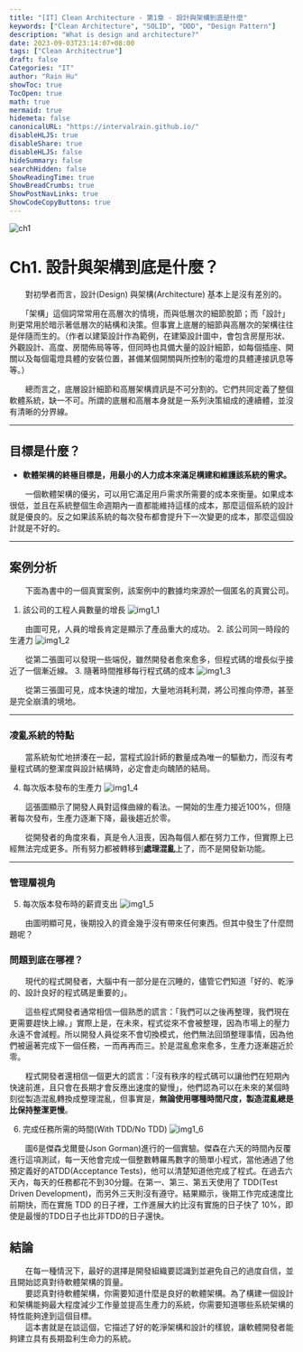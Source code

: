 ```yaml
---
title: "[IT] Clean Architecture - 第1章 - 設計與架構到底是什麼"
keywords: ["Clean Architecture", "SOLID", "DDD", "Design Pattern"]
description: "What is design and architecture?"
date: 2023-09-03T23:14:07+08:00
tags: ["Clean Architectrue"]
draft: false
Categories: "IT"
author: "Rain Hu"
showToc: true
TocOpen: true
math: true
mermaid: true
hidemeta: false
canonicalURL: "https://intervalrain.github.io/"
disableHLJS: true
disableShare: true
disableHLJS: false
hideSummary: false
searchHidden: false
ShowReadingTime: true
ShowBreadCrumbs: true
ShowPostNavLinks: true
ShowCodeCopyButtons: true
---
```

![ch1](/clean_arch/images/ch1.png)
# Ch1. 設計與架構到底是什麼？
　　對初學者而言，設計(Design) 與架構(Architecture) 基本上是沒有差別的。

　　「架構」這個詞常常用在高層次的情境，而與低層次的細節脫節；而「設計」則更常用於暗示著低層次的結構和決策。但事實上底層的細節與高層次的架構往往是伴隨而生的。（作者以建築設計作為範例，在建築設計圖中，會包含房屋形狀、外觀設計、高度、房間佈局等等，但同時也具備大量的設計細節，如每個插座、開關以及每個電燈具體的安裝位置，甚備某個開關與所控制的電燈的具體連接訊息等等。）

　　總而言之，底層設計細節和高層架構資訊是不可分割的。它們共同定義了整個軟體系統，缺一不可。所謂的底層和高層本身就是一系列決策組成的連續體，並沒有清晰的分界線。

---
## 目標是什麼？
+ **軟體架構的終極目標是，用最小的人力成本來滿足構建和維護該系統的需求。**

　　一個軟體架構的優劣，可以用它滿足用戶需求所需要的成本來衡量。如果成本很低，並且在系統整個生命週期內一直都能維持這樣的成本，那麼這個系統的設計就是優良的。反之如果該系統的每次發布都會提升下一次變更的成本，那麼這個設計就是不好的。

---
## 案例分析
　　下面為書中的一個真實案例，該案例中的數據均來源於一個匿名的真實公司。
1. 該公司的工程人員數量的增長
![img1_1](/clean_arch/images/img1_1.png)

　　由圖可見，人員的增長肯定是顯示了產品重大的成功。
2. 該公司同一時段的生滻力
![img1_2](/clean_arch/images/img1_2.png)

　　從第二張圖可以發現一些端倪，雖然開發者愈來愈多，但程式碼的增長似乎接近了一個漸近線。
3. 隨著時間推移每行程式碼的成本
![img1_3](/clean_arch/images/img1_3.png)

　　從第三張圖可見，成本快速的增加，大量地消耗利潤，將公司推向停滯，甚至是完全崩潰的境地。

---
### 凌亂系統的特點
　　當系統匆忙地拼湊在一起，當程式設計師的數量成為唯一的驅動力，而沒有考量程式碼的整潔度與設計結構時，必定會走向醜陋的結局。

4. 每次版本發布的生產力
![img1_4](/clean_arch/images/img1_4.png)

　　這張圖顯示了開發人員對這條曲線的看法。一開始的生產力接近100%，但隨著每次發布，生產力逐漸下降，最後趨近於零。

　　從開發者的角度來看，真是令人沮喪，因為每個人都在努力工作，但實際上已經無法完成更多。所有努力都被轉移到**處理混亂**上了，而不是開發新功能。

---
### 管理層視角
5. 每次版本發布時的薪資支出
![img1_5](/clean_arch/images/img1_5.png)

　　由圖明顯可見，後期投入的資金幾乎沒有帶來任何東西。但其中發生了什麼問題呢？
### 問題到底在哪裡？

　　現代的程式開發者，大腦中有一部分是在沉睡的，儘管它們知道「好的、乾淨的、設計良好的程式碼是重要的」。

　　這些程式開發者通常相信一個熟悉的謊言：「我們可以之後再整理，我們現在更需要趕快上線。」實際上是，在未來，程式從來不會被整理，因為市場上的壓力永遠不會減輕。所以開發人員從來不會切換模式，他們無法回頭整理事情，因為他們被逼著完成下一個任務，一而再再而三。於是混亂愈來愈多，生產力逐漸趨近於零。

　　程式開發者還相信一個更大的謊言：「沒有秩序的程式碼可以讓他們在短期內快速前進，且只會在長期才會反應出速度的變慢」，他們認為可以在未來的某個時刻從製造混亂轉換成整理混亂，但事實是，**無論使用哪種時間尺度，製造混亂總是比保持整潔更慢**。

6. 完成任務所需的時間(With TDD/No TDD)
![img1_6](/clean_arch/images/img1_6.png)

　　圖6是傑森戈爾曼(Json Gorman)進行的一個實驗。傑森在六天的時間內反覆進行這項測試，每一天他會完成一個整數轉羅馬數字的簡單小程式，當他通過了他預定義好的ATDD(Acceptance Tests)，他可以清楚知道他完成了程式。在過去六天內，每天的任務都花不到30分鐘。在第一、第三、第五天使用了 TDD(Test Driven Development)，而另外三天則沒有遵守。結果顯示，後期工作完成速度比前期快，而在實施 TDD 的日子裡，工作進展大約比沒有實施的日子快了 10%，即使是最慢的TDD日子也比非TDD的日子還快。

## 結論
　　在每一種情況下，最好的選擇是開發組織要認識到並避免自己的過度自信，並且開始認真對待軟體架構的質量。  
　　要認真對待軟體架構，你需要知道什麼是良好的軟體架構。為了構建一個設計和架構能夠最大程度減少工作量並提高生產力的系統，你需要知道哪些系統架構的特性能夠達到這個目標。  
　　這本書就是在談這個，它描述了好的乾淨架構和設計的樣貌，讓軟體開發者能夠建立具有長期盈利生命力的系統。